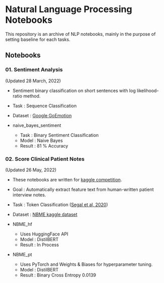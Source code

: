 # Natural Language Processing Notebooks
This repository is an archive of NLP notebooks, mainly in the purpose of setting baseline for each tasks.


## Notebooks
### 01. Sentiment Analysis
(Updated 28 March, 2022)

- Sentiment binary classification on short sentences with log likelihood-ratio method.
- Task : Sequence Classification
- Dataset : [Google GoEmotion](https://github.com/google-research/google-research/tree/master/goemotions)

- naive_bayes_sentiment
    - Task : Binary Sentiment Classification
    - Model : Naive Bayes
    - Result : 81 % Accuracy

### 02. Score Clinical Patient Notes
(Updated 26 May, 2022)

- These notebooks are written for [kaggle competition](https://www.kaggle.com/competitions/nbme-score-clinical-patient-notes).
- Goal : Automatically extract feature text from human-written patient interview notes.
- Task : Token Classification ([Segal et al, 2020](https://arxiv.org/pdf/1909.13375v4.pdf))
- Dataset : [NBME kaggle dataset](https://www.kaggle.com/competitions/nbme-score-clinical-patient-notes/data)

- NBME_hf
    - Uses HuggingFace API
    - Model : DistilBERT
    - Result : In Process
- NBME_pt
    - Uses PyTorch and Weights & Biases for hyperparameter tuning.
    - Model : DistilBERT
    - Result : Binary Cross Entropy 0.0139
